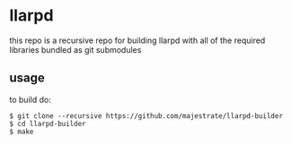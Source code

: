 # llarpd

this repo is a recursive repo for building llarpd with all of the required libraries bundled as git submodules

## usage

to build do:

    $ git clone --recursive https://github.com/majestrate/llarpd-builder
    $ cd llarpd-builder
    $ make
